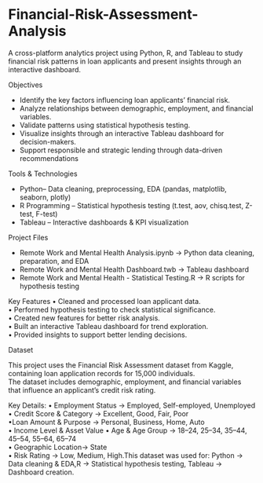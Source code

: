 # Financial-Risk-Assessment-Analysis
A cross-platform analytics project using Python, R, and Tableau to study financial risk patterns in loan applicants and present insights through an interactive dashboard.


 Objectives

* Identify the key factors influencing loan applicants’ financial risk.  
* Analyze relationships between demographic, employment, and financial variables.  
* Validate patterns using statistical hypothesis testing.  
* Visualize insights through an interactive Tableau dashboard for decision-makers.  
* Support responsible and strategic lending through data-driven recommendations

Tools & Technologies

* Python– Data cleaning, preprocessing, EDA (pandas, matplotlib, seaborn, plotly)  
* R Programming – Statistical hypothesis testing (t.test, aov, chisq.test, Z-test, F-test)  
* Tableau – Interactive dashboards & KPI visualization

Project Files
* Remote Work and Mental Health Analysis.ipynb → Python data cleaning, preparation, and EDA  
* Remote Work and Mental Health Dashboard.twb → Tableau dashboard  
* Remote Work and Mental Health - Statistical Testing.R → R scripts for hypothesis testing

Key Features
• Cleaned and processed loan applicant data.  
• Performed hypothesis testing to check statistical significance.  
• Created new features for better risk analysis.  
• Built an interactive Tableau dashboard for trend exploration.  
• Provided insights to support better lending decisions.

 Dataset

This project uses the Financial Risk Assessment dataset from Kaggle, containing loan application records for 15,000 individuals.  
The dataset includes demographic, employment, and financial variables that influence an applicant’s credit risk rating.  

 Key Details:
• Employment Status → Employed, Self-employed, Unemployed  
• Credit Score & Category → Excellent, Good, Fair, Poor  
•Loan Amount & Purpose → Personal, Business, Home, Auto  
• Income Level & Asset Value 
• Age & Age Group → 18–24, 25–34, 35–44, 45–54, 55–64, 65–74  
• Geographic Location→ State  
• Risk Rating → Low, Medium, High.This dataset was used for:  Python → Data cleaning & EDA,R → Statistical hypothesis testing, 
Tableau → Dashboard creation.


